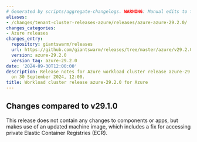 ```yaml
---
# Generated by scripts/aggregate-changelogs. WARNING: Manual edits to this files will be overwritten.
aliases:
- /changes/tenant-cluster-releases-azure/releases/azure-azure-29.2.0/
changes_categories:
- Azure releases
changes_entry:
  repository: giantswarm/releases
  url: https://github.com/giantswarm/releases/tree/master/azure/v29.2.0
  version: azure-29.2.0
  version_tag: azure-29.2.0
date: '2024-09-30T12:00:00'
description: Release notes for Azure workload cluster release azure-29.2.0, published
  on 30 September 2024, 12:00.
title: Workload cluster release azure-29.2.0 for Azure
---
```


## Changes compared to v29.1.0

This release does not contain any changes to components or apps, but makes use of an updated machine image, which includes a fix for accessing private Elastic Container Registries (ECR).
